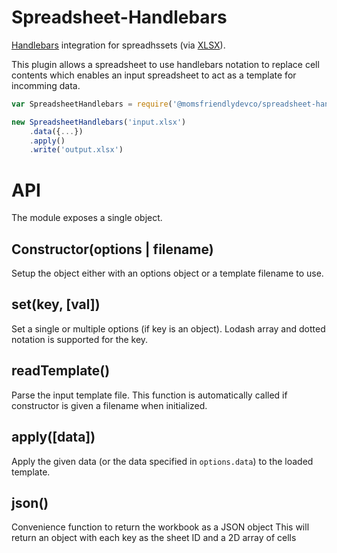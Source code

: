 Spreadsheet-Handlebars
======================
[Handlebars](http://handlebarsjs.com) integration for spreadhssets (via [XLSX](https://docs.sheetjs.com)).

This plugin allows a spreadsheet to use handlebars notation to replace cell contents which enables an input spreadsheet to act as a template for incomming data.


```javascript
var SpreadsheetHandlebars = require('@momsfriendlydevco/spreadsheet-handlebars');

new SpreadsheetHandlebars('input.xlsx')
	.data({...})
	.apply()
	.write('output.xlsx')
```


API
===
The module exposes a single object.


Constructor(options | filename)
-------------------------------
Setup the object either with an options object or a template filename to use.


set(key, [val])
---------------
Set a single or multiple options (if key is an object).
Lodash array and dotted notation is supported for the key.


readTemplate()
--------------
Parse the input template file.
This function is automatically called if constructor is given a filename when initialized.


apply([data])
-------------
Apply the given data (or the data specified in `options.data`) to the loaded template.


json()
------
Convenience function to return the workbook as a JSON object
This will return an object with each key as the sheet ID and a 2D array of cells
